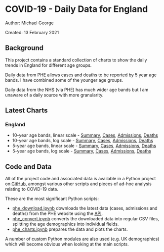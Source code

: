 # COVID-19 - Daily Data for England

Author: Michael George

Created: 13 February 2021



## Background

This project contains a standard collection of charts to show the daily trends in England for different age groups.

Daily data from PHE allows cases and deaths to be reported by 5 year age bands. I have combined some of the younger age groups.

Daily data from the NHS (via PHE) has much wider age bands but I am unaware of a daily source with more granularity.



## Latest Charts

### England

- 10-year age bands, linear scale - [Summary](nation/linear-6/england.png), [Cases](nation/linear-6/england_cases.png), [Admissions](nation/linear-6/england_admissions.png), [Deaths](nation/linear-6/england_deaths.png)
- 10-year age bands, log scale - [Summary](nation/log-6/england.png), [Cases](nation/log-6/england_cases.png), [Admissions](nation/log-6/england_admissions.png), [Deaths](nation/log-6/england_deaths.png)
- 5-year age bands, linear scale - [Summary](nation/linear-12/england.png), [Cases](nation/linear-12/england_cases.png), [Admissions](nation/linear-12/england_admissions.png), [Deaths](nation/linear-12/england_deaths.png)
- 5-year age bands, log scale - [Summary](nation/log-12/england.png), [Cases](nation/log-12/england_cases.png), [Admissions](nation/log-12/england_admissions.png), [Deaths](nation/log-12/england_deaths.png)



## Code and Data

All of the project code and associated data is available in a Python project on [GitHub](https://github.com/Logiqx/covid-stats), amongst various other scripts and pieces of ad-hoc analysis relating to COVID-19 data.

These are the most significant Python scripts:

- [phe_download.ipynb](https://github.com/Logiqx/covid-stats/blob/master/python/phe_download.ipynb) downloads the latest data (cases, admissions and deaths) from the PHE website using the [API](https://coronavirus.data.gov.uk/details/developers-guide).
- [phe_convert.ipynb](https://github.com/Logiqx/covid-stats/blob/master/python/phe_convert.ipynb) converts the downloaded data into regular CSV files, splitting the age demographics into individual fields.
- [phe_charts.ipynb](https://github.com/Logiqx/covid-stats/blob/master/python/phe_charts.ipynb) prepares the data and plots the charts.

A number of custom Python modules are also used (e.g. UK demographics) which will become obvious when looking at the main scripts.
